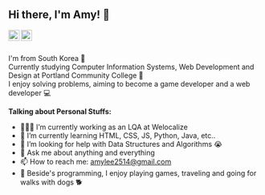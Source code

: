 Hi there, I'm Amy! 👋
---------------------

<a href="https://www.linkedin.com/in/eunsuh-lee-17575a181/">
  <img align="left" alt="Adarshreddyash LinkdeIN" width="22px" src="https://cdn.jsdelivr.net/npm/simple-icons@v3/icons/linkedin.svg" />
</a>
<a href="https://www.instagram.com/abouteslee/">
  <img align="left" alt="Adarshreddyash Instagram" width="22px" src="https://cdn.jsdelivr.net/npm/simple-icons@v3/icons/instagram.svg" />
</a>
<br />
<br />

I'm from South Korea 🚀 <br />
Currently studying Computer Information Systems, Web Development and Design at Portland Community College 🌱  
I enjoy solving problems, aiming to become a game developer and a web developer 💻  


**Talking about Personal Stuffs:**

- 👨🏽‍💻 I’m currently working as an LQA at Welocalize
- 🌱 I’m currently learning HTML, CSS, JS, Python, Java, etc..
- 🤔 I’m looking for help with Data Structures and Algorithms 😭
- 💬 Ask me about anything and everything
- 📫 How to reach me: amylee2514@gmail.com
- 👀 Beside's programming, I enjoy playing games, traveling and going for walks with dogs 🐕

